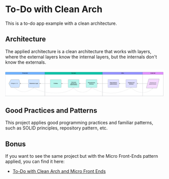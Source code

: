 # To-Do with Clean Arch

This is a to-do app example with a clean architecture.

## Architecture

The applied architecture is a clean architecture that works with layers, where the external layers know the internal layers, but the internals don't know the externals.

![Image](assets/clean_arch_todo_app.png)

## Good Practices and Patterns

This project applies good programming practices and familiar patterns, such as SOLID principles, repository pattern, etc.

## Bonus 

If you want to see the same project but with the Micro Front-Ends pattern applied, you can find it here:

- [To-Do with Clean Arch and Micro Front Ends](https://github.com/mathsilva-dev/todo_mfe_monorepo)
